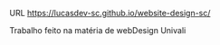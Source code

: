 URL https://lucasdev-sc.github.io/website-design-sc/

Trabalho feito na matéria de webDesign Univali

